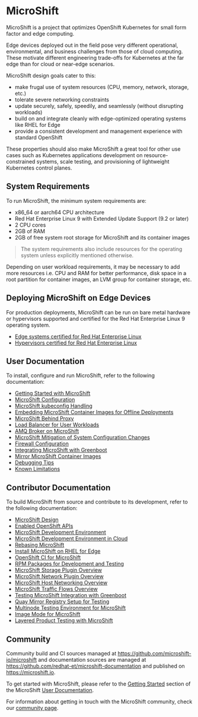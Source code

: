 # MicroShift

MicroShift is a project that optimizes OpenShift Kubernetes for small
form factor and edge computing.

Edge devices deployed out in the field pose very different operational,
environmental, and business challenges from those of cloud computing.
These motivate different engineering trade-offs for Kubernetes at the
far edge than for cloud or near-edge scenarios.

MicroShift design goals cater to this:
- make frugal use of system resources (CPU, memory, network, storage, etc.)
- tolerate severe networking constraints
- update securely, safely, speedily, and seamlessly (without disrupting workloads)
- build on and integrate cleanly with edge-optimized operating systems like RHEL for Edge
- provide a consistent development and management experience with standard OpenShift

These properties should also make MicroShift a great tool for other use cases
such as Kubernetes applications development on resource-constrained systems,
scale testing, and provisioning of lightweight Kubernetes control planes.

## System Requirements
To run MicroShift, the minimum system requirements are:

- x86_64 or aarch64 CPU architecture
- Red Hat Enterprise Linux 9 with Extended Update Support (9.2 or later)
- 2 CPU cores
- 2GB of RAM
- 2GB of free system root storage for MicroShift and its container images

> The system requirements also include resources for the operating system unless explicitly mentioned otherwise.

Depending on user workload requirements, it may be necessary to add more resources i.e. CPU and RAM for better
performance, disk space in a root partition for container images, an LVM group for container storage, etc.

## Deploying MicroShift on Edge Devices
For production deployments, MicroShift can be run on bare metal hardware or hypervisors supported and certified for the Red Hat Enterprise Linux 9 operating system.

- [Edge systems certified for Red Hat Enterprise Linux](https://catalog.redhat.com/hardware/search?c_catalog_channel=Edge%20System&p=1)
- [Hypervisors certified for Red Hat Enterprise Linux](https://access.redhat.com/solutions/certified-hypervisors)

## User Documentation
To install, configure and run MicroShift, refer to the following documentation:

- [Getting Started with MicroShift](./docs/user/getting_started.md)
- [MicroShift Configuration](./docs/user/howto_config.md)
- [MicroShift kubeconfig Handling](./docs/user/howto_kubeconfig.md)
- [Embedding MicroShift Container Images for Offline Deployments](./docs/user/howto_offline_containers.md)
- [MicroShift Behind Proxy](./docs/user/howto_http_proxy.md)
- [Load Balancer for User Workloads](./docs/user/howto_load_balancer.md)
- [AMQ Broker on MicroShift](./docs/user/howto_amq_broker.md)
- [MicroShift Mitigation of System Configuration Changes](./docs/user/howto_sysconf_watch.md)
- [Firewall Configuration](./docs/user/howto_firewall.md)
- [Integrating MicroShift with Greenboot](./docs/user/greenboot.md)
- [Mirror MicroShift Container Images](./docs/user/howto_mirror_images.md)
- [Debugging Tips](./docs/user/debugging_tips.md)
- [Known Limitations](./docs/user/known_limitations.md)

## Contributor Documentation
To build MicroShift from source and contribute to its development, refer to the following documentation:

- [MicroShift Design](./docs/contributor/design.md)
- [Enabled OpenShift APIs](./docs/contributor/enabled_apis.md)
- [MicroShift Development Environment](./docs/contributor/devenv_setup.md)
- [MicroShift Development Environment in Cloud](./docs/contributor/devenv_cloud.md)
- [Rebasing MicroShift](./docs/contributor/rebase.md)
- [Install MicroShift on RHEL for Edge](./docs/contributor/rhel4edge_iso.md)
- [OpenShift CI for MicroShift](./docs/contributor/openshift_ci.md)
- [RPM Packages for Development and Testing](./docs/contributor/rpm_packages.md)
- [MicroShift Storage Plugin Overview](./docs/contributor/storage/default_csi_plugin.md)
- [MicroShift Network Plugin Overview](./docs/contributor/network/default_cni_plugin.md)
- [MicroShift Host Networking Overview](./docs/contributor/network/host_networking.md)
- [MicroShift Traffic Flows Overview](./docs/contributor/network/ovn_kubernetes_traffic_flows.md)
- [Testing MicroShift Integration with Greenboot](./docs/contributor/greenboot.md)
- [Quay Mirror Registry Setup for Testing](./docs/contributor/howto_quay_mirror.md)
- [Multinode Testing Environment for MicroShift](./docs/contributor/multinode/setup.md)
- [Image Mode for MicroShift](./docs/contributor/image_mode.md)
- [Layered Product Testing with MicroShift](./docs/contributor/layered_product_ci.md)

## Community
Community build and CI sources managed at <https://github.com/microshift-io/microshift> and documentation sources are managed at <https://github.com/redhat-et/microshift-documentation> and published on <https://microshift.io>.

To get started with MicroShift, please refer to the [Getting Started](https://microshift.io/docs/getting-started/) section of the MicroShift [User Documentation](https://microshift.io/docs/user-documentation/).

For information about getting in touch with the MicroShift community, check our [community page](https://microshift.io/docs/community/).

